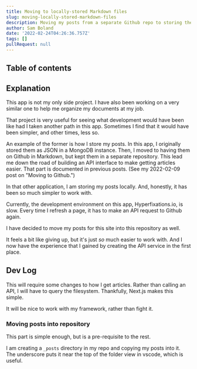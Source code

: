 ```yaml
---
title: Moving to locally-stored Markdown files
slug: moving-locally-stored-markdown-files
description: Moving my posts from a separate Github repo to storing them with my site code.
author: Sam Boland
date: '2022-02-24T04:26:36.757Z'
tags: []
pullRequest: null
---
```


## Table of contents

## Explanation

This app is not my only side project. I have also been working on a very similar one to help me organize my documents at my job.

That project is very useful for seeing what development would have been like had I taken another path in this app. Sometimes I find that it would have been simpler, and other times, less so.

An example of the former is how I store my posts. In this app, I originally stored them as JSON in a MongoDB instance. Then, I moved to having them on Github in Markdown, but kept them in a separate repository. This lead me down the road of building an API interface to make getting articles easier. That part is documented in previous posts. (See my 2022-02-09 post on "Moving to Github.")

In that other application, I am storing my posts locally. And, honestly, it has been so much simpler to work with.

Currently, the development environment on this app, Hyperfixations.io, is slow. Every time I refresh a page, it has to make an API request to Github again.

I have decided to move my posts for this site into this repository as well.

It feels a bit like giving up, but it's just *so* much easier to work with. And I now have the experience that I gained by creating the API service in the first place.

## Dev Log

This will require some changes to how I get articles. Rather than calling an API, I will have to query the filesystem. Thankfully, Next.js makes this simple.

It will be nice to work with my framework, rather than fight it.

### Moving posts into repository

This part is simple enough, but is a pre-requisite to the rest.

I am creating a `_posts` directory in my repo and copying my posts into it. The underscore puts it near the top of the folder view in vscode, which is useful.

